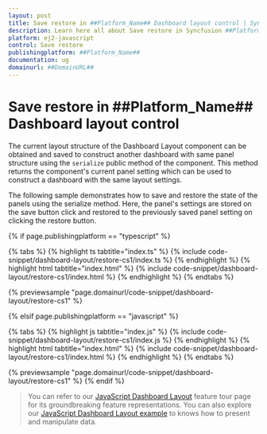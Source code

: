```yaml
---
layout: post
title: Save restore in ##Platform_Name## Dashboard layout control | Syncfusion
description: Learn here all about Save restore in Syncfusion ##Platform_Name## Dashboard layout control of Syncfusion Essential JS 2 and more.
platform: ej2-javascript
control: Save restore 
publishingplatform: ##Platform_Name##
documentation: ug
domainurl: ##DomainURL##
---
```


# Save restore in ##Platform_Name## Dashboard layout control

The current layout structure of the Dashboard Layout component can be obtained and saved to construct another dashboard with same panel structure using the `serialize` public method of the component. This method returns the component's current panel setting which can be used to construct a dashboard with the same layout settings.

The following sample demonstrates how to save and restore the state of the panels using the serialize method. Here, the panel's settings are stored on the save button click and restored to the previously saved panel setting on clicking the restore button.

{% if page.publishingplatform == "typescript" %}

 {% tabs %}
{% highlight ts tabtitle="index.ts" %}
{% include code-snippet/dashboard-layout/restore-cs1/index.ts %}
{% endhighlight %}
{% highlight html tabtitle="index.html" %}
{% include code-snippet/dashboard-layout/restore-cs1/index.html %}
{% endhighlight %}
{% endtabs %}
        
{% previewsample "page.domainurl/code-snippet/dashboard-layout/restore-cs1" %}

{% elsif page.publishingplatform == "javascript" %}

{% tabs %}
{% highlight js tabtitle="index.js" %}
{% include code-snippet/dashboard-layout/restore-cs1/index.js %}
{% endhighlight %}
{% highlight html tabtitle="index.html" %}
{% include code-snippet/dashboard-layout/restore-cs1/index.html %}
{% endhighlight %}
{% endtabs %}

{% previewsample "page.domainurl/code-snippet/dashboard-layout/restore-cs1" %}
{% endif %}

> You can refer to our [JavaScript Dashboard Layout](https://www.syncfusion.com/javascript-ui-controls/js-dashboard-layout) feature tour page for its groundbreaking feature representations. You can also explore our [JavaScript Dashboard Layout example](https://ej2.syncfusion.com/demos/#/material/dashboard-layout/default.html) to knows how to present and manipulate data.